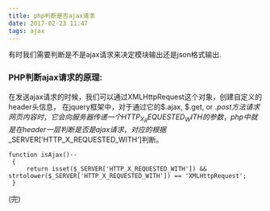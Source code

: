 ```yaml
---
title: php判断是否ajax请求
date: 2017-02-23 11:47
tags: ajax
---
```


有时我们需要判断是不是ajax请求来决定模块输出还是json格式输出.


### PHP判断ajax请求的原理:

在发送ajax请求的时候，我们可以通过XMLHttpRequest这个对象，创建自定义的header头信息， 在jquery框架中，对于通过它的$.ajax, $.get, or $.post方法请求网页内容时，它会向服务器传递一个HTTP_X_REQUESTED_WITH的参数，php中就是在header一层判断是否是ajax请求，对应的根据$_SERVER['HTTP_X_REQUESTED_WITH']判断。

```
function isAjax()··
 {
     return isset($_SERVER['HTTP_X_REQUESTED_WITH']) && strtolower($_SERVER['HTTP_X_REQUESTED_WITH']) == 'XMLHttpRequest';
 }
```

(完)
